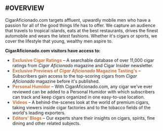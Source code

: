 
#OVERVIEW
---

CigarAficionado.com targets affluent, upwardly mobile men who have a passion for all of the good things life has to offer. 
We capture an audience that travels to tropical islands, eats at the best restaurants, drives the finest automobile and wears the latest fashions. 
Whether it's cigars or sports, we cover the lifestyle that young, wealthy men aspire to.

<!-- Cigar Insider is a twice-monthly newsletter from CigarAficionado.com featuring late-breaking news in the world of cigars plus exclusive 
ratings on the world's most extraordinary smokes. Cigar Insider also has Q&amp;As with industry insiders, reports on the quality of cigar 
tobacco crops and the latest information from the Cuban cigar industry. -->

**CigarAficionado.com visitors have access to:**

- <font color="#c47440">**Exclusive Cigar Ratings**</font> &ndash; A searchable database of over 11,000 cigar ratings from <i>Cigar Aficionado</i> magazine and Cigar Insider newsletter. <!-- <li><font color="#c47440">**Cigar Insider Newsletter**</font> &ndash; As described above, this online newsletter provides even more cigar 
	ratings, expanded coverage of Cuban cigars, information on cigar production and availability, interviews, new product coverage, harvest reports, and much more.</li> -->
- <font color="#c47440">**Exclusive Previews of <i>Cigar Aficionado</i> Magazine Tasting's**</font> &ndash; Subscribers gain access to the top-scoring cigars from <i>Cigar Aficionado</i> magazine before it's published.
- <font color="#c47440">**Personal Humidor**</font> &ndash; With CigarAficionado.com, any cigar we've ever reviewed can be added to a Personal Humidor with which subscribers can track and keep cigars organized in one easy-to-use location.
- <font color="#c47440">**Videos**</font> &ndash; A behind-the-scenes look at the world of premium cigars, taking viewers inside cigar factories and to the tobacco fields of the world's leading exporters.
- <font color="#c47440">**Editors' Blogs**</font> &ndash; Our experts share their insights on cigars, spirits, fine dining and other related subjects.

<br /><br />
